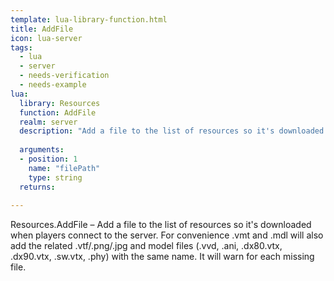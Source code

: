 ```yaml
---
template: lua-library-function.html
title: AddFile
icon: lua-server
tags:
  - lua
  - server
  - needs-verification
  - needs-example
lua:
  library: Resources
  function: AddFile
  realm: server
  description: "Add a file to the list of resources so it's downloaded when players connect to the server. For convenience .vmt and .mdl will also add the related .vtf/.png/.jpg and model files (.vvd, .ani, .dx80.vtx, .dx90.vtx, .sw.vtx, .phy) with the same name. It will warn for each missing file."
  
  arguments:
  - position: 1
    name: "filePath"
    type: string
  returns:
    
---
```


<div class="lua__search__keywords">
Resources.AddFile &#x2013; Add a file to the list of resources so it's downloaded when players connect to the server. For convenience .vmt and .mdl will also add the related .vtf/.png/.jpg and model files (.vvd, .ani, .dx80.vtx, .dx90.vtx, .sw.vtx, .phy) with the same name. It will warn for each missing file.
</div>
